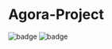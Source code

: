 # Agora-Project
<img src="https://img.shields.io/badge/dynamic/json?color=099dfd&amp;label=Agora-RTC&amp;query=%24.usage&amp;url=https%3A%2F%2Fconsole-open-staging.agoralab.co%2Fopen-api%2Fv1%2Fbadge%2Fproject%2F7be6ad89b7392ef4b3fbb5398eee5f21%3A847fdd0db89ed13f74" alt="badge">
<img src="https://img.shields.io/badge/dynamic/json?color=099dfd&logoColor=002550&cacheSeconds=360000&label=Agora-RTC&query=%24.usage&url=https%3A%2F%2Fconsole-open-staging.agoralab.co%2Fopen-api%2Fv1%2Fbadge%2Fproject%2F87fe58b747cedf6c7f78f841f5b24bd4%3A30ecf9cdfe00091984&link=https://agora.io" alt="badge" />
